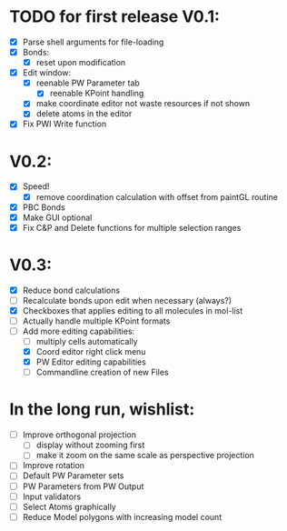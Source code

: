 # TODO for first release V0.1:

- [x] Parse shell arguments for file-loading
- [x] Bonds:
  - [x] reset upon modification
- [x] Edit window:
  - [x] reenable PW Parameter tab
    - [x] reenable KPoint handling
  - [x] make coordinate editor not waste resources if not shown
  - [x] delete atoms in the editor
- [x] Fix PWI Write function

# V0.2:

- [x] Speed!
  - [x] remove coordination calculation with offset from paintGL routine
- [x] PBC Bonds
- [x] Make GUI optional
- [x] Fix C&P and Delete functions for multiple selection ranges

# V0.3:

- [x] Reduce bond calculations
- [ ] Recalculate bonds upon edit when necessary (always?)
- [x] Checkboxes that applies editing to all molecules in mol-list
- [ ] Actually handle multiple KPoint formats
- [ ] Add more editing capabilities:
  - [ ] multiply cells automatically
  - [x] Coord editor right click menu
  - [x] PW Editor editing capabilities
  - [ ] Commandline creation of new Files

# In the long run, wishlist:

- [ ] Improve orthogonal projection
  - [ ] display without zooming first
  - [ ] make it zoom on the same scale as perspective projection
- [ ] Improve rotation
- [ ] Default PW Parameter sets
- [ ] PW Parameters from PW Output
- [ ] Input validators
- [ ] Select Atoms graphically
- [ ] Reduce Model polygons with increasing model count
